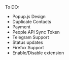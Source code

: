 To DO:
- Popup.js Design
- Duplicate Contacts
- Payment
- People API Sync Token
- Telegram Support
- Status updates
- Firefox Support
- Enable/Disable extension